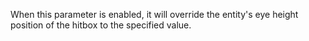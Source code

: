 When this parameter is enabled, it will override the entity's eye height position of the hitbox to the specified value.